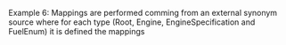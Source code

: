 Example 6:
Mappings are performed comming from an external synonym source where for each type (Root, Engine, EngineSpecification
and FuelEnum) it is defined the mappings